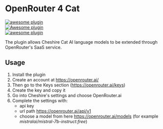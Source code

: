 # OpenRouter 4 Cat

[![awesome plugin](https://custom-icon-badges.demolab.com/static/v1?label=&message=awesome+plugin&color=383938&style=for-the-badge&logo=cheshire_cat_ai)](https://)  
[![Awesome plugin](https://custom-icon-badges.demolab.com/static/v1?label=&message=Awesome+plugin&color=000000&style=for-the-badge&logo=cheshire_cat_ai)](https://)  
[![awesome plugin](https://custom-icon-badges.demolab.com/static/v1?label=&message=awesome+plugin&color=F4F4F5&style=for-the-badge&logo=cheshire_cat_black)](https://)

The plugin allows Cheshire Cat AI language models to be extended through OpenRouter's SaaS service.  

## Usage

1. Install the plugin
2. Create an account at https://openrouter.ai/
3. Then go to the Keys section (https://openrouter.ai/keys)
4. Create the key and copy it
5. Go into Cheshire's settings and choose OpenRouter.ai
6. Complete the settings with:
   - api key
   - url path https://openrouter.ai/api/v1
   - choose a model from here https://openrouter.ai/models (for example *mistralai/mistral-7b-instruct:free*)

